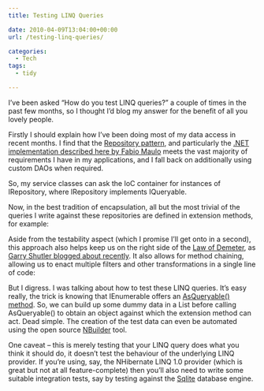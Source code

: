 ```yaml
---
title: Testing LINQ Queries

date: 2010-04-09T13:04:00+00:00
url: /testing-linq-queries/

categories:
  - Tech
tags:
  - tidy

---
```

I’ve been asked “How do you test LINQ queries?” a couple of times in the past few months, so I thought I’d blog my answer for the benefit of all you lovely people.

Firstly I should explain how I’ve been doing most of my data access in recent months. I find that the [Repository pattern][1], and particularly the [.NET implementation described here by Fabio Maulo][2] meets the vast majority of requirements I have in my applications, and I fall back on additionally using custom DAOs when required.

So, my service classes can ask the IoC container for instances of IRepository<T>, where IRepository<T> implements IQueryable<T>.

Now, in the best tradition of encapsulation, all but the most trivial of the queries I write against these repositories are defined in extension methods, for example:

<!--kg-card-begin: html-->

<!--kg-card-end: html-->

Aside from the testability aspect (which I promise I’ll get onto in a second), this approach also helps keep us on the right side of the [Law of Demeter][3], as [Garry Shutler blogged about recently][4]. It also allows for method chaining, allowing us to enact multiple filters and other transformations in a single line of code:

<!--kg-card-begin: html-->

<!--kg-card-end: html-->

But I digress. I was talking about how to test these LINQ queries. It’s easy really, the trick is knowing that IEnumerable<T> offers an [AsQueryable() method][5]. So, we can build up some dummy data in a List<T> before calling AsQueryable() to obtain an object against which the extension method can act. Dead simple. The creation of the test data can even be automated using the open source [NBuilder][6] tool.

One caveat – this is merely testing that your LINQ query does what you think it should do, it doesn’t test the behaviour of the underlying LINQ provider. If you’re using, say, the NHibernate LINQ 1.0 provider (which is great but not at all feature-complete) then you’ll also need to write some suitable integration tests, say by testing against the [Sqlite][7] database engine.

 [1]: http://martinfowler.com/eaaCatalog/repository.html
 [2]: http://fabiomaulo.blogspot.com/2009/09/repository-or-dao-repository.html
 [3]: http://en.wikipedia.org/wiki/Law_of_Demeter
 [4]: http://blog.robustsoftware.co.uk/2010/04/linq-and-law-of-demeter.html
 [5]: http://msdn.microsoft.com/en-us/library/bb908285(v=VS.90).aspx
 [6]: http://nbuilder.org/
 [7]: http://sqlite.org/